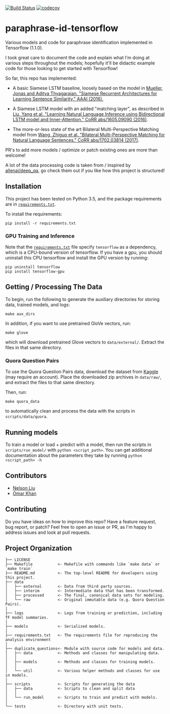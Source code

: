 [![Build Status](https://travis-ci.org/nelson-liu/paraphrase-id-tensorflow.svg?branch=master)](https://travis-ci.org/nelson-liu/paraphrase-id-tensorflow)
[![codecov](https://codecov.io/gh/nelson-liu/paraphrase-id-tensorflow/branch/master/graph/badge.svg)](https://codecov.io/gh/nelson-liu/paraphrase-id-tensorflow)

# paraphrase-id-tensorflow

Various models and code for paraphrase identification implemented in Tensorflow (1.1.0).

I took great care to document the code and explain what I'm doing at various
steps throughout the models; hopefully it'll be didactic example code for those
looking to get started with Tensorflow!

So far, this repo has implemented:

- A basic Siamese LSTM baseline, loosely based on the model
  in
  [Mueller, Jonas and Aditya Thyagarajan. "Siamese Recurrent Architectures for Learning Sentence Similarity." AAAI (2016).](https://www.semanticscholar.org/paper/Siamese-Recurrent-Architectures-for-Learning-Sente-Mueller-Thyagarajan/6812fb9ef1c2dad497684a9020d8292041a639ff)
  
- A Siamese LSTM model with an added "matching layer", as described
  in
  [Liu, Yang et al. "Learning Natural Language Inference using Bidirectional LSTM model and Inner-Attention." CoRR abs/1605.09090 (2016)](https://www.semanticscholar.org/paper/Learning-Natural-Language-Inference-using-Bidirect-Liu-Sun/f93a0a3e8a3e6001b4482430254595cf737697fa).

- The more-or-less state of the art Bilateral Multi-Perspective Matching model
  from
  [Wang, Zhiguo et al. "Bilateral Multi-Perspective Matching for Natural Language Sentences." CoRR abs/1702.03814 (2017)](https://www.semanticscholar.org/paper/Bilateral-Multi-Perspective-Matching-for-Natural-L-Wang-Hamza/b9d220520a5da7d302107aacfe875b8e2977fdbe).
  
PR's to add more models / optimize or patch existing ones are more than welcome!

A lot of the data processing code is taken from / inspired by [allenai/deep_qa](https://github.com/allenai/deep_qa),
go check them out if you like how this project is structured!

## Installation

This project has been tested on Python 3.5, and the package requirements are
in [`requirements.txt`](./requirements.txt).

To install the requirements:

```
pip install -r requirements.txt
```

### GPU Training and Inference

Note that the [`requirements.txt`](./requirements.txt) file specify `tensorflow`
as a dependency, which is a CPU-bound version of tensorflow. If you have a gpu,
you should uninstall this CPU tensorflow and install the GPU version by running:

```
pip uninstall tensorflow
pip install tensorflow-gpu
```

## Getting / Processing The Data

To begin, run the following to generate the auxiliary directories for storing
data, trained models, and logs:

```
make aux_dirs
```

In addition, if you want to use pretrained GloVe vectors, run:

```
make glove
```

which will download pretrained Glove vectors to `data/external/`. Extract the
files in that same directory.

### Quora Question Pairs

To use the Quora Question Pairs data, download the dataset from
[Kaggle](https://www.kaggle.com/c/quora-question-pairs) (may require an
account). Place the downloaded zip archives in `data/raw/`, and extract the
files to that same directory.

Then, run:

```
make quora_data
```

to automatically clean and process the data with the scripts in
`scripts/data/quora`.

## Running models

To train a model or load + predict with a model, then run the scripts in
`scripts/run_model/` with `python <script_path>`. You can get additional
documentation about the parameters they take by running `python <script_path>
-h`

## Contributors

- [Nelson Liu](http://nelsonliu.me)
- [Omar Khan](https://github.com/ohkhan)

## Contributing

Do you have ideas on how to improve this repo? Have a feature request, bug
report, or patch? Feel free to open an issue or PR, as I'm happy to address
issues and look at pull requests.

## Project Organization

    ├── LICENSE
    ├── Makefile           <- Makefile with commands like `make data` or `make train`
    ├── README.md          <- The top-level README for developers using this project.
    ├── data
    │   ├── external       <- Data from third party sources.
    │   ├── interim        <- Intermediate data that has been transformed.
    │   ├── processed      <- The final, canonical data sets for modeling.
    │   └── raw            <- Original immutable data (e.g. Quora Question Pairs).
    |
    ├── logs               <- Logs from training or prediction, including TF model summaries.
    │
    ├── models             <- Serialized models.
    |
    ├── requirements.txt   <- The requirements file for reproducing the analysis environment
    │
    ├── duplicate_questions<- Module with source code for models and data.
    │   ├── data           <- Methods and classes for manipulating data.
    │   │
    │   ├── models         <- Methods and classes for training models.
    │   │
    │   └── util           <- Various helper methods and classes for use in models.
    │
    ├── scripts            <- Scripts for generating the data
    │   ├── data           <- Scripts to clean and split data
    │   │
    │   └── run_model      <- Scripts to train and predict with models.
    │
    └── tests              <- Directory with unit tests.
